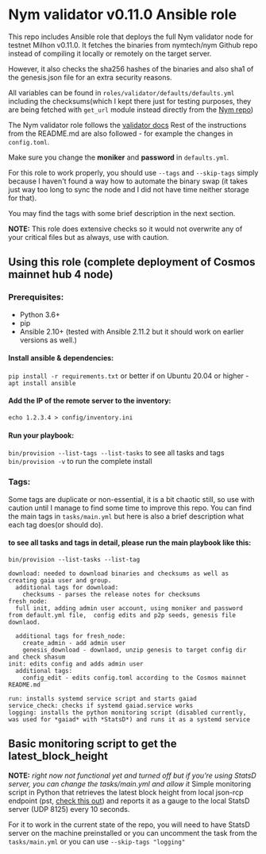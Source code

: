 # Nym validator v0.11.0 Ansible role

This repo includes Ansible role that deploys the full Nym validator node for testnet Milhon v0.11.0. It fetches the binaries from nymtech/nym Github repo instead of compiling it locally or remotely on the target server. 

However, it also checks the sha256 hashes of the binaries and also sha1 of the genesis.json file for an extra security reasons. 

All variables can be found in `roles/validator/defaults/defaults.yml` including the checksums(which I kept there just for testing purposes, they are being fetched with `get_url` module instead directly from the [Nym repo](https://github.com/nymtech/nym)) 

The Nym validator role follows the [validator docs](https://nymtech.net/docs/run-nym-nodes/validators/) 
Rest of the instructions from the README.md are also followed - for example the changes in `config.toml`.

Make sure you change the **moniker** and **password** in `defaults.yml`.

For this role to work properly, you should use `--tags` and `--skip-tags` simply because I haven't found a way how to automate the binary swap (it takes just way too long to sync the node and I did not have time neither storage for that).

You may find the tags with some brief description in the next section.

**NOTE:** This role does extensive checks so it would not overwrite any of your critical files but as always, use with caution.

## Using this role (complete deployment of Cosmos mainnet hub 4 node)

### Prerequisites:

- Python 3.6+
- pip
- Ansible 2.10+ (tested with Ansible 2.11.2 but it should work on earlier versions as well.)

#### Install ansible & dependencies:

   `pip install -r requirements.txt` or better if on Ubuntu 20.04 or higher - `apt install ansible` 

#### Add the IP of the remote server to the inventory:

   `echo 1.2.3.4 > config/inventory.ini` 

#### Run your playbook:

   `bin/provision --list-tags --list-tasks` to see all tasks and tags
   `bin/provision -v` to run the complete install

### Tags:
Some tags are duplicate or non-essential, it is a bit chaotic still, so use with caution until I manage to find some time to improve this repo. 
You can find the main tags in `tasks/main.yml` but here is also a brief description what each tag does(or should do).

#### to see all tasks and tags in detail, please run the main playbook like this:
`bin/provision --list-tasks --list-tag`
```
download: needed to download binaries and checksums as well as creating gaia user and group. 
  additional tags for download:
    checksums - parses the release notes for checksums 
fresh_node:
  full init, adding admin user account, using moniker and password from default.yml file,  config edits and p2p seeds, genesis file downlaod. 
  
  additional tags for fresh_node:
    create_admin - add admin user
    genesis_download - downlaod, unzip genesis to target config dir and check shasum
init: edits config and adds admin user
  additional tags:
    config_edit - edits config.toml according to the Cosmos mainnet README.md
    
run: installs systemd service script and starts gaiad
service_check: checks if systemd gaiad.service works
logging: installs the python monitoring script (disabled currently, was used for *gaiad* with *StatsD*) and runs it as a systemd service
```
## Basic monitoring script to get the latest_block_height
**NOTE:** *right now not functional yet and turned off but if you're using StatsD server, you can change the tasks/main.yml and allow it*
Simple monitoring script in Python that retrieves the latest block height from local json-rcp endpoint (pst, [check this out](https://docs.tendermint.com/master/rpc/)) and reports it as a gauge to the local StatsD server (UDP 8125) every 10 seconds. 

For it to work in the current state of the repo, you will need to have StatsD server on the machine preinstalled or you can uncomment the task from the `tasks/main.yml` or you can use `--skip-tags "logging"` 